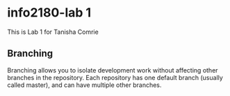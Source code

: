 # info2180-lab 1
This is Lab 1 for Tanisha Comrie
## Branching
Branching allows you to isolate development work without
affecting other branches in the repository. Each repository
has one default branch (usually called master), and can have
multiple other branches.
